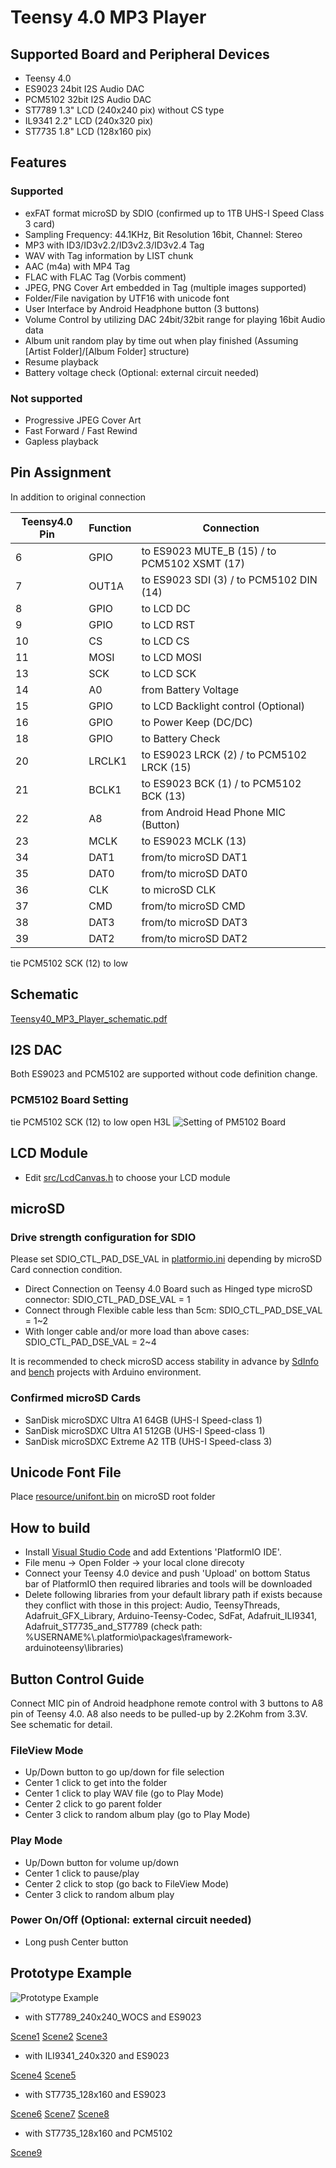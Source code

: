 # Teensy 4.0 MP3 Player
## Supported Board and Peripheral Devices
* Teensy 4.0
* ES9023 24bit I2S Audio DAC
* PCM5102 32bit I2S Audio DAC
* ST7789 1.3" LCD (240x240 pix) without CS type
* IL9341 2.2" LCD (240x320 pix)
* ST7735 1.8" LCD (128x160 pix)

## Features
### Supported
* exFAT format microSD by SDIO (confirmed up to 1TB UHS-I Speed Class 3 card)
* Sampling Frequency: 44.1KHz, Bit Resolution 16bit, Channel: Stereo
* MP3 with ID3/ID3v2.2/ID3v2.3/ID3v2.4 Tag
* WAV with Tag information by LIST chunk
* AAC (m4a) with MP4 Tag
* FLAC with FLAC Tag (Vorbis comment)
* JPEG, PNG Cover Art embedded in Tag (multiple images supported)
* Folder/File navigation by UTF16 with unicode font
* User Interface by Android Headphone button (3 buttons)
* Volume Control by utilizing DAC 24bit/32bit range for playing 16bit Audio data
* Album unit random play by time out when play finished (Assuming [Artist Folder]/[Album Folder] structure)
* Resume playback
* Battery voltage check (Optional: external circuit needed)

### Not supported
* Progressive JPEG Cover Art
* Fast Forward / Fast Rewind
* Gapless playback

## Pin Assignment
In addition to original connection

| Teensy4.0 Pin | Function | Connection |
----|----|----
| 6 | GPIO | to ES9023 MUTE_B (15) / to PCM5102 XSMT (17) |
| 7 | OUT1A | to ES9023 SDI (3) / to PCM5102 DIN (14) |
| 8 | GPIO | to LCD DC |
| 9 | GPIO | to LCD RST |
| 10 | CS | to LCD CS |
| 11 | MOSI | to LCD MOSI |
| 13 | SCK | to LCD SCK |
| 14 | A0 | from Battery Voltage |
| 15 | GPIO | to LCD Backlight control (Optional) | 
| 16 | GPIO | to Power Keep (DC/DC) |
| 18 | GPIO | to Battery Check |
| 20 | LRCLK1 | to ES9023 LRCK (2) / to PCM5102 LRCK (15) |
| 21 | BCLK1 | to ES9023 BCK (1) / to PCM5102 BCK (13) | 
| 22 | A8 | from Android Head Phone MIC (Button) |
| 23 | MCLK | to ES9023 MCLK (13) |
| 34 | DAT1 | from/to microSD DAT1 |
| 35 | DAT0 | from/to microSD DAT0 |
| 36 | CLK | to microSD CLK |
| 37 | CMD | from/to microSD CMD |
| 38 | DAT3 | from/to microSD DAT3 |
| 39 | DAT2 | from/to microSD DAT2 |

tie PCM5102 SCK (12) to low

## Schematic
[Teensy40_MP3_Player_schematic.pdf](doc/Teensy40_MP3_Player_schematic.pdf)

## I2S DAC
Both ES9023 and PCM5102 are supported without code definition change.
### PCM5102 Board Setting
tie PCM5102 SCK (12) to low
open H3L
![Setting of PM5102 Board](doc/images/PCM5102A_Board_setting.png)

## LCD Module
* Edit [src/LcdCanvas.h](src/LcdCanvas.h) to choose your LCD module

## microSD
### Drive strength configuration for SDIO
Please set SDIO_CTL_PAD_DSE_VAL in [platformio.ini](platformio.ini) depending by microSD Card connection condition.

* Direct Connection on Teensy 4.0 Board such as Hinged type microSD connector: SDIO_CTL_PAD_DSE_VAL = 1
* Connect through Flexible cable less than 5cm: SDIO_CTL_PAD_DSE_VAL = 1~2
* With longer cable and/or more load than above cases: SDIO_CTL_PAD_DSE_VAL = 2~4

It is recommended to check microSD access stability in advance by [SdInfo](lib/SdFat/examples/SdInfo) and [bench](lib/SdFat/examples/bench) projects with Arduino environment.

### Confirmed microSD Cards
* SanDisk microSDXC Ultra A1 64GB (UHS-I Speed-class 1)
* SanDisk microSDXC Ultra A1 512GB (UHS-I Speed-class 1)
* SanDisk microSDXC Extreme A2 1TB (UHS-I Speed-class 3)

## Unicode Font File
Place [resource/unifont.bin](resource/unifont.bin) on microSD root folder

## How to build
* Install [Visual Studio Code](https://code.visualstudio.com/) and add Extentions 'PlatformIO IDE'.
* File menu -> Open Folder -> your local clone direcoty
* Connect your Teensy 4.0 device and push 'Upload' on bottom Status bar of PlatformIO then required libraries and tools will be downloaded
* Delete following libraries from your default library path if exists because they conflict with those in this project:
Audio, TeensyThreads, Adafruit_GFX_Library, Arduino-Teensy-Codec, SdFat, Adafruit_ILI9341, Adafruit_ST7735_and_ST7789
(check path: %USERNAME%\\.platformio\packages\framework-arduinoteensy\libraries\)

## Button Control Guide
Connect MIC pin of Android headphone remote control with 3 buttons to A8 pin of Teensy 4.0.
A8 also needs to be pulled-up by 2.2Kohm from 3.3V. See schematic for detail.

### FileView Mode
* Up/Down button to go up/down for file selection
* Center 1 click to get into the folder
* Center 1 click to play WAV file (go to Play Mode)
* Center 2 click to go parent folder
* Center 3 click to random album play (go to Play Mode)

### Play Mode
* Up/Down button for volume up/down
* Center 1 click to pause/play
* Center 2 click to stop (go back to FileView Mode)
* Center 3 click to random album play

### Power On/Off (Optional: external circuit needed)
* Long push Center button

## Prototype Example
![Prototype Example](doc/images/Teensy40_MP3_Player_prototype.jpg)

* with ST7789_240x240_WOCS and ES9023

[Scene1](doc/images/Teensy40_MP3_Player_ST7789_240x240_WOCS_0.jpg)
[Scene2](doc/images/Teensy40_MP3_Player_ST7789_240x240_WOCS_1.jpg)
[Scene3](doc/images/Teensy40_MP3_Player_ST7789_240x240_WOCS_2.jpg)

* with ILI9341_240x320 and ES9023

[Scene4](doc/images/Teensy40_MP3_Player_ILI9341_240x320_0.jpg)
[Scene5](doc/images/Teensy40_MP3_Player_ILI9341_240x320_1.jpg)

* with ST7735_128x160 and ES9023

[Scene6](doc/images/Teensy40_MP3_Player_ST7735_128x160_0.jpg)
[Scene7](doc/images/Teensy40_MP3_Player_ST7735_128x160_1.jpg)
[Scene8](doc/images/Teensy40_MP3_Player_ST7735_128x160_2.jpg)

* with ST7735_128x160 and PCM5102

[Scene9](doc/images/Teensy40_MP3_Player_ST7735_128x160_w_PCM5102A.jpg)
